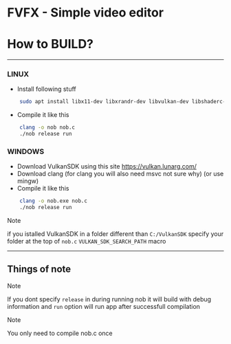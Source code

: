 # FVFX - Simple video editor

# How to BUILD?

--------------

### LINUX

- Install following stuff
```sh
    sudo apt install libx11-dev libxrandr-dev libvulkan-dev libshaderc-dev vulkan-validationlayers vulkan-tools
```
- Compile it like this
```sh
    clang -o nob nob.c
    ./nob release run
```

### WINDOWS

- Download VulkanSDK using this site https://vulkan.lunarg.com/
- Download clang (for clang you will also need msvc not sure why) (or use mingw)
- Compile it like this
```sh
    clang -o nob.exe nob.c
    ./nob release run
```
> [!NOTE] 
> if you istalled VulkanSDK in a folder different than `C:/VulkanSDK` specify your folder at the top of `nob.c` `VULKAN_SDK_SEARCH_PATH` macro

--------------

## Things of note

> [!NOTE] 
> If you dont specify `release` in during running nob it will build with debug information and `run` option will run app after successfull compilation

> [!NOTE]
> You only need to compile nob.c once
